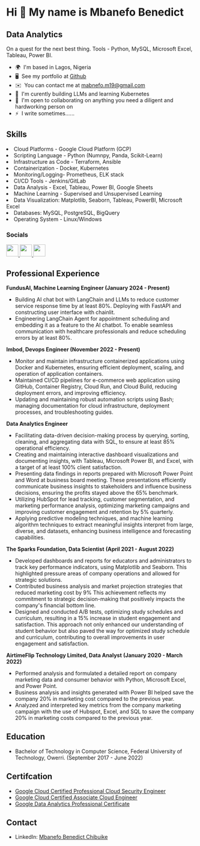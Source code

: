 Hi 👋 My name is Mbanefo Benedict
=================================

Data Analytics
--------------

On a quest for the next best thing. Tools - Python, MySQL, Microsoft Excel, Tableau, Power BI.

* 🌍  I'm based in Lagos, Nigeria
* 🖥️  See my portfolio at [Github](http://github.com/Chukwubuikexo)
* ✉️  You can contact me at [mabnefo.m19@gmail.com](mailto:mabnefo.m19@gmail.com)
* 🧠  I'm curently building LLMs and learning Kubernetes
* 🤝  I'm open to collaborating on anything you need a diligent and hardworking person on
* ⚡  I write sometimes......

Skills
--------------

<p
<ul>
  <li>Cloud Platforms - Google Cloud Platform (GCP)</li>
  <li>Scripting Language - Python (Numnpy, Panda, Scikit-Learn)</li>
  <li>Infrastructure as Code - Terraform, Ansible</li>
  <li>Containerization - Docker, Kubernetes</li>
  <li>Monitoring/Logging- Prometheus, ELK stack</li>
  <li>CI/CD Tools - Jenkins/GitLab </li>
  <li>Data Analysis - Excel, Tableau, Power BI, Google Sheets</li>
  <li>Machine Learning - Supervised and Unsupervised Learning</li>
  <li>Data Visualization: Matplotlib, Seaborn, Tableau, PowerBI, Microsoft Excel</li>
  <li>Databases: MySQL, PostgreSQL, BigQuery</li> 
  <li>Operating System - Linux/Windows </li>
</ul>
</p>


### Socials

<p align="left"> <a href="https://www.github.com/chukwubuikexo" target="_blank" rel="noreferrer"> <picture> <source media="(prefers-color-scheme: dark)" srcset="https://raw.githubusercontent.com/danielcranney/readme-generator/main/public/icons/socials/github-dark.svg" /> <source media="(prefers-color-scheme: light)" srcset="https://raw.githubusercontent.com/danielcranney/readme-generator/main/public/icons/socials/github.svg" /> <img src="https://raw.githubusercontent.com/danielcranney/readme-generator/main/public/icons/socials/github.svg" width="32" height="32" /> </picture> </a> <a href="https://www.linkedin.com/in/benedict-mbanefo-18b60b1b2/" target="_blank" rel="noreferrer"> <picture> <source media="(prefers-color-scheme: dark)" srcset="https://raw.githubusercontent.com/danielcranney/readme-generator/main/public/icons/socials/linkedin-dark.svg" /> <source media="(prefers-color-scheme: light)" srcset="https://raw.githubusercontent.com/danielcranney/readme-generator/main/public/icons/socials/linkedin.svg" /> <img src="https://raw.githubusercontent.com/danielcranney/readme-generator/main/public/icons/socials/linkedin.svg" width="32" height="32" /> </picture> </a> <a href="http://www.medium.com/@chukwubuikexo" target="_blank" rel="noreferrer"> <picture> <source media="(prefers-color-scheme: dark)" srcset="https://raw.githubusercontent.com/danielcranney/readme-generator/main/public/icons/socials/medium-dark.svg" /> <source media="(prefers-color-scheme: light)" srcset="https://raw.githubusercontent.com/danielcranney/readme-generator/main/public/icons/socials/medium.svg" /> <img src="https://raw.githubusercontent.com/danielcranney/readme-generator/main/public/icons/socials/medium.svg" width="32" height="32" /> </picture> </a></p>

Professional Experience
--------------  

**FundusAI, Machine Learning Engineer 
(January 2024 - Present)**

<ul>
<li>Building AI chat bot with LangChain and LLMs to reduce customer service response time by at least 80%. Deploying with FastAPI and constructing user interface with chainlit.</li>
<li>Engineering LangChain Agent for appointment scheduling and embedding it as a feature to the AI chatbot. To enable seamless communication with healthcare professionals and reduce scheduling errors by at least 80%.</li>
</ul>


**Imbod, Devops Engineer 
(November 2022 - Present)**

<ul>
<li>Monitor and maintain infrastructure containerized applications using Docker and Kubernetes, ensuring efficient deployment, scaling, and operation of application containers.</li>
<li>Maintained CI/CD pipelines for e-commerce web application using GitHub, Container Registry, Cloud Run, and Cloud Build, reducing deployment errors, and improving efficiency.</li>
<li>Updating and maintaining robust automation scripts using Bash; managing documentation for cloud infrastructure, deployment processes, and troubleshooting guides.</li>
</ul>

  **Data Analytics Engineer**
<ul>
<li>Facilitating data-driven decision-making process by querying, sorting, cleaning, and aggregating data with SQL, to ensure at least 85% operational efficiency.</li>
<li>Creating and maintaining interactive dashboard visualizations and documenting insights, with Tableau, Microsoft Power BI, and Excel, with a target of at least 100% client satisfaction.</li>
<li>Presenting data findings in reports prepared with Microsoft Power Point and Word at business board meeting. These presentations efficiently communicate business insights to stakeholders and influence business decisions, ensuring the profits stayed above the 65% benchmark.</li>
<li>Utilizing HubSpot for lead tracking, customer segmentation, and marketing performance analysis, optimizing marketing campaigns and improving customer engagement and retention by 5% quarterly.</li>
<li> Applying predictive modeling techniques, and machine learning algorithm techniques to extract meaningful insights interpret from large, diverse, and datasets, enhancing business intelligence and forecasting capabilities.</li>
</ul>


**The Sparks Foundation, Data Scientist**
**(April 2021 - August 2022)**

<ul>
<li>Developed dashboards and reports for educators and administrators to track key performance indicators, using Matplotlib and Seaborn. This highlighted pressure areas of company operations and allowed for strategic solutions.</li>
<li>Contributed business analysis and market projection strategies that reduced marketing cost by 9% This achievement reflects my commitment to strategic decision-making that positively impacts the company's financial bottom line.</li>
<li>Designed and conducted A/B tests, optimizing study schedules and curriculum, resulting in a 15% increase in student engagement and satisfaction. This approach not only enhanced our understanding of student behavior but also paved the way for optimized study schedule and curriculum, contributing to overall improvements in user engagement and satisfaction.</li>
</ul>


**AirtimeFlip Technology Limited, Data Analyst**
**(January 2020 - March 2022)**

<ul>
<li>Performed analysis and formulated a detailed report on company marketing data and consumer behavior with Python, Microsoft Excel, and Power Point.</li>
<li>Business analysis and insights generated with Power BI helped save the company 20% in marketing cost compared to the previous year.</li>
<li>Analyzed and interpreted key metrics from the company marketing campaign with the use of Hubspot, Excel, and SQL to save the company 20% in marketing costs compared to the previous year.</li>
</ul>

Education
--------------
<ul><li>
  Bachelor of Technology in Computer Science, Federal University of Technology, Owerri. 
  (September 2017 - June 2022)
</li></ul>

Certifcation
--------------
<ul>
<li> <a href = "https://www.credly.com/badges/96e808b6-1fc4-44d3-ae4d-4240cbcbb74e/public_url"> Google Cloud Certified Professional Cloud Security Engineer</a>
</li>
<li> <a href = "https://www.credly.com/badges/0605adc0-e771-4161-86a5-3eb035dfee8e/public_url"> Google Cloud Certified Associate Cloud Engineer <a/>
</li>
<li> <a href = "https://www.credly.com/badges/7cc2f33a-b8f0-4baf-8cab-77f71e31e1e6">  Google Data Analytics Professional Certificate <a/>
</li>
</ul>

Contact
--------------
<ul><li>
  LinkedIn: <a href = "https://www.linkedin.com/in/benedict-mbanefo-18b60b1b2/"> Mbanefo Benedict Chibuike <a/>
</li></ul>
